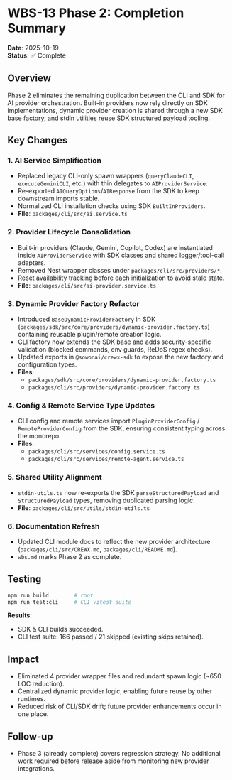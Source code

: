 # WBS-13 Phase 2: Completion Summary

**Date**: 2025-10-19  
**Status**: ✅ Complete

## Overview

Phase 2 eliminates the remaining duplication between the CLI and SDK for AI provider orchestration. Built-in providers now rely directly on SDK implementations, dynamic provider creation is shared through a new SDK base factory, and stdin utilities reuse SDK structured payload tooling.

## Key Changes

### 1. AI Service Simplification
- Replaced legacy CLI-only spawn wrappers (`queryClaudeCLI`, `executeGeminiCLI`, etc.) with thin delegates to `AIProviderService`.
- Re-exported `AIQueryOptions`/`AIResponse` from the SDK to keep downstream imports stable.
- Normalized CLI installation checks using SDK `BuiltInProviders`.
- **File**: `packages/cli/src/ai.service.ts`

### 2. Provider Lifecycle Consolidation
- Built-in providers (Claude, Gemini, Copilot, Codex) are instantiated inside `AIProviderService` with SDK classes and shared logger/tool-call adapters.
- Removed Nest wrapper classes under `packages/cli/src/providers/*`.
- Reset availability tracking before each initialization to avoid stale state.
- **File**: `packages/cli/src/ai-provider.service.ts`

### 3. Dynamic Provider Factory Refactor
- Introduced `BaseDynamicProviderFactory` in SDK (`packages/sdk/src/core/providers/dynamic-provider.factory.ts`) containing reusable plugin/remote creation logic.
- CLI factory now extends the SDK base and adds security-specific validation (blocked commands, env guards, ReDoS regex checks).
- Updated exports in `@sowonai/crewx-sdk` to expose the new factory and configuration types.
- **Files**:
  - `packages/sdk/src/core/providers/dynamic-provider.factory.ts`
  - `packages/cli/src/providers/dynamic-provider.factory.ts`

### 4. Config & Remote Service Type Updates
- CLI config and remote services import `PluginProviderConfig` / `RemoteProviderConfig` from the SDK, ensuring consistent typing across the monorepo.
- **Files**:
  - `packages/cli/src/services/config.service.ts`
  - `packages/cli/src/services/remote-agent.service.ts`

### 5. Shared Utility Alignment
- `stdin-utils.ts` now re-exports the SDK `parseStructuredPayload` and `StructuredPayload` types, removing duplicated parsing logic.
- **File**: `packages/cli/src/utils/stdin-utils.ts`

### 6. Documentation Refresh
- Updated CLI module docs to reflect the new provider architecture (`packages/cli/src/CREWX.md`, `packages/cli/README.md`).
- `wbs.md` marks Phase 2 as complete.

## Testing

```bash
npm run build        # root
npm run test:cli     # CLI vitest suite
```

**Results**:
- SDK & CLI builds succeeded.
- CLI test suite: 166 passed / 21 skipped (existing skips retained).

## Impact

- Eliminated 4 provider wrapper files and redundant spawn logic (~650 LOC reduction).
- Centralized dynamic provider logic, enabling future reuse by other runtimes.
- Reduced risk of CLI/SDK drift; future provider enhancements occur in one place.

## Follow-up

- Phase 3 (already complete) covers regression strategy. No additional work required before release aside from monitoring new provider integrations.
